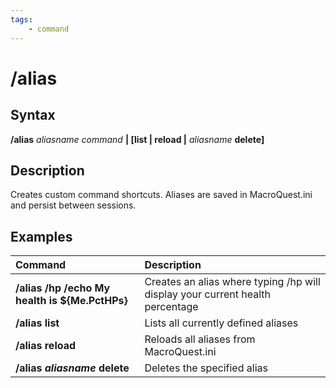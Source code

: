 ```yaml
---
tags:
    - command
---
```

# /alias

## Syntax

**/alias** _aliasname_ _command_ **| [list | reload |** _aliasname_ **delete]**

## Description
Creates custom command shortcuts. Aliases are saved in MacroQuest.ini and persist between sessions.

## Examples

| Command | Description |
| :--- | :--- |
| **/alias /hp /echo My health is ${Me.PctHPs}** | Creates an alias where typing /hp will display your current health percentage |
| **/alias list** | Lists all currently defined aliases |
| **/alias reload** | Reloads all aliases from MacroQuest.ini |
| **/alias** _**aliasname**_ **delete** | Deletes the specified alias |